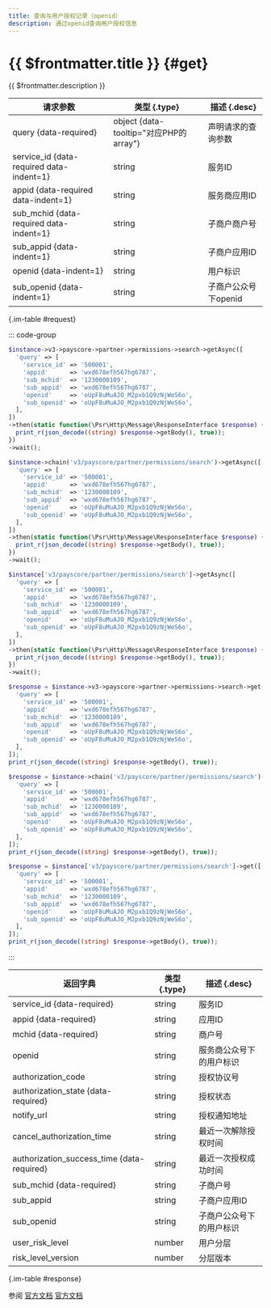 ```yaml
---
title: 查询与用户授权记录（openid）
description: 通过openid查询用户授权信息
---
```


# {{ $frontmatter.title }} {#get}

{{ $frontmatter.description }}

| 请求参数 | 类型 {.type} | 描述 {.desc}
| --- | --- | ---
| query {data-required} | object {data-tooltip="对应PHP的array"} | 声明请求的查询参数
| service_id {data-required data-indent=1} | string | 服务ID
| appid {data-required data-indent=1} | string | 服务商应用ID
| sub_mchid {data-required data-indent=1} | string | 子商户商户号
| sub_appid {data-indent=1} | string | 子商户应用ID
| openid {data-indent=1} | string | 用户标识
| sub_openid {data-indent=1} | string | 子商户公众号下openid

{.im-table #request}

::: code-group

```php [异步纯链式]
$instance->v3->payscore->partner->permissions->search->getAsync([
  'query' => [
    'service_id' => '500001',
    'appid'      => 'wxd678efh567hg6787',
    'sub_mchid'  => '1230000109',
    'sub_appid'  => 'wxd678efh567hg6787',
    'openid'     => 'oUpF8uMuAJO_M2pxb1Q9zNjWeS6o',
    'sub_openid' => 'oUpF8uMuAJO_M2pxb1Q9zNjWeS6o',
  ],
])
->then(static function(\Psr\Http\Message\ResponseInterface $response) {
  print_r(json_decode((string) $response->getBody(), true));
})
->wait();
```

```php [异步声明式]
$instance->chain('v3/payscore/partner/permissions/search')->getAsync([
  'query' => [
    'service_id' => '500001',
    'appid'      => 'wxd678efh567hg6787',
    'sub_mchid'  => '1230000109',
    'sub_appid'  => 'wxd678efh567hg6787',
    'openid'     => 'oUpF8uMuAJO_M2pxb1Q9zNjWeS6o',
    'sub_openid' => 'oUpF8uMuAJO_M2pxb1Q9zNjWeS6o',
  ],
])
->then(static function(\Psr\Http\Message\ResponseInterface $response) {
  print_r(json_decode((string) $response->getBody(), true));
})
->wait();
```

```php [异步属性式]
$instance['v3/payscore/partner/permissions/search']->getAsync([
  'query' => [
    'service_id' => '500001',
    'appid'      => 'wxd678efh567hg6787',
    'sub_mchid'  => '1230000109',
    'sub_appid'  => 'wxd678efh567hg6787',
    'openid'     => 'oUpF8uMuAJO_M2pxb1Q9zNjWeS6o',
    'sub_openid' => 'oUpF8uMuAJO_M2pxb1Q9zNjWeS6o',
  ],
])
->then(static function(\Psr\Http\Message\ResponseInterface $response) {
  print_r(json_decode((string) $response->getBody(), true));
})
->wait();
```

```php [同步纯链式]
$response = $instance->v3->payscore->partner->permissions->search->get([
  'query' => [
    'service_id' => '500001',
    'appid'      => 'wxd678efh567hg6787',
    'sub_mchid'  => '1230000109',
    'sub_appid'  => 'wxd678efh567hg6787',
    'openid'     => 'oUpF8uMuAJO_M2pxb1Q9zNjWeS6o',
    'sub_openid' => 'oUpF8uMuAJO_M2pxb1Q9zNjWeS6o',
  ],
]);
print_r(json_decode((string) $response->getBody(), true));
```

```php [同步声明式]
$response = $instance->chain('v3/payscore/partner/permissions/search')->get([
  'query' => [
    'service_id' => '500001',
    'appid'      => 'wxd678efh567hg6787',
    'sub_mchid'  => '1230000109',
    'sub_appid'  => 'wxd678efh567hg6787',
    'openid'     => 'oUpF8uMuAJO_M2pxb1Q9zNjWeS6o',
    'sub_openid' => 'oUpF8uMuAJO_M2pxb1Q9zNjWeS6o',
  ],
]);
print_r(json_decode((string) $response->getBody(), true));
```

```php [同步属性式]
$response = $instance['v3/payscore/partner/permissions/search']->get([
  'query' => [
    'service_id' => '500001',
    'appid'      => 'wxd678efh567hg6787',
    'sub_mchid'  => '1230000109',
    'sub_appid'  => 'wxd678efh567hg6787',
    'openid'     => 'oUpF8uMuAJO_M2pxb1Q9zNjWeS6o',
    'sub_openid' => 'oUpF8uMuAJO_M2pxb1Q9zNjWeS6o',
  ],
]);
print_r(json_decode((string) $response->getBody(), true));
```

:::

| 返回字典 | 类型 {.type} | 描述 {.desc}
| --- | --- | ---
| service_id {data-required} | string | 服务ID
| appid {data-required} | string | 应用ID
| mchid {data-required} | string | 商户号
| openid | string | 服务商公众号下的用户标识
| authorization_code | string | 授权协议号
| authorization_state {data-required} | string | 授权状态
| notify_url | string | 授权通知地址
| cancel_authorization_time | string | 最近一次解除授权时间
| authorization_success_time {data-required} | string | 最近一次授权成功时间
| sub_mchid {data-required} | string | 子商户号
| sub_appid | string | 子商户应用ID
| sub_openid | string | 子商户公众号下的用户标识
| user_risk_level | number | 用户分层
| risk_level_version | number | 分层版本

{.im-table #response}

参阅 [官方文档](https://pay.weixin.qq.com/wiki/doc/apiv3_partner/Offline/apis/chapter6_2_21.shtml) [官方文档](https://pay.weixin.qq.com/docs/partner/apis/partner-weixin-pay-score/partner-service-auth/get-partner-permissions-by-open-id.html)

